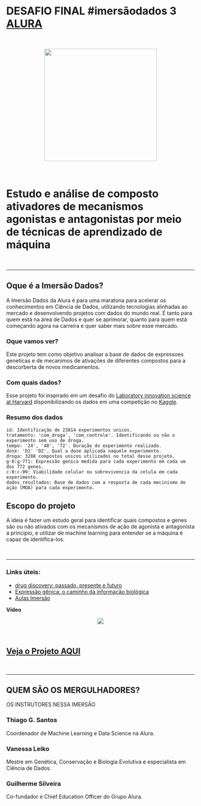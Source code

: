 # DESAFIO FINAL #imersãodados 3 [ALURA](https://www.alura.com.br/)

<br>

<p align="center">
<img src="https://camo.githubusercontent.com/1c41257b2a5d69c6ff859393ab19fb2061d3e76798128083772ecce35c30978e/68747470733a2f2f7777772e616c7572612e636f6d2e62722f6173736574732f696d672f696d6572736f65732f696d657273616f2d6461646f732f6c6f676f2d6d657273616f2e313631363530313139372e737667" height=300 width=300>
</p>

<br>

<h1> Estudo e análise de composto ativadores de mecanismos agonistas e antagonistas por meio de técnicas de aprendizado de máquina </h1>

<br>

---

## Oque é a Imersão Dados?
A Imersão Dados da Alura é para uma maratona para acelerar os conhecimentos em Ciência de Dados, utilizando tecnologias alinhadas ao mercado e desenvolvendo projetos com dados do mundo real. É tanto para quem está na área de Dados e quer se aprimorar, quanto para quem está começando agora na carreira e quer saber mais sobre esse mercado.

### Oque vamos ver?
Este projeto tem como objetivo analisar a base de dados de expressoes geneticas e de mecanimos de ativações de diferentes compostos para a descorberta de novos medicamentos.

### Com quais dados?
Esse projeto foi inspirado em um desafio do [Laboratory innovation science at Harvard](https://lish.harvard.edu/) disponibilizando os dados em uma competição no [Kaggle](https://www.kaggle.com/c/lish-moa).

### Resumo dos dados

    id: Identificação de 23814 experimentos unicos.
    tratamento: 'com_droga', 'com_controle'. Identificando ou não o experimento sem uso de droga.
    tempo: '24', '48', '72'. Duração do experimento realizado.
    dose: 'D1' 'D2'. Qual a dose aplicada naquele experimento.
    droga: 3288 compostos unicos utilizados no total desse projeto.
    g-0:g-771: Expressão genica medida para cada experimento em cada um dos 772 genes.
    c-0:c-99: Viabilidade celular ou sobrevivencia da celula em cada experimento.
    dados_resultados: Base de dados com a resposta de cada mecinismo de ação (MOA) para cada experimento.
 
## Escopo do projeto

A ideia é fazer um estudo geral para identificar quais compostos e genes são ou não ativados com os mecanismos de ação de agonista e antagonista a principio, e utilizar de machine learning para entender se a máquina é capaz de identifica-los.
 
 <br>
 
 ---
 
### Links úteis:

* [drug discovery: passado, presente e futuro](https://docs.google.com/document/d/10EhrQBChlyYIcff3to7PrCQi5HcNk2r-zd2ZCKPtcz8/edit?usp=sharing)
* [Expressão gênica: o caminho da informação biológica](https://drive.google.com/file/d/1VNP08ffCiGD8cqaBkdHATWSX8Yxfm3dj/view?usp=sharing)
* [Aulas Imersão](https://github.com/LucasDatilioCarderelli/ImersaoDados3)

**Vídeo**

<p align="center">
<img src='https://github.com/LucasDatilioCarderelli/imersao-dados-desafio-final/blob/main/img/ImersaoDado3.ipynb%20-%20Colaboratory.gif'>
</p>

<br>
    
## [Veja o Projeto AQUI](https://colab.research.google.com/github/LucasDatilioCarderelli/imersao-dados-desafio-final/blob/main/ImersaoDado3.ipynb)


<br>

---

## QUEM SÃO OS MERGULHADORES?
OS INSTRUTORES NESSA IMERSÃO

### Thiago G. Santos
Coordenador de Machine Learning e Data Science na Alura.
 
### Vanessa Leiko
Mestre em Genética, Conservação e Biologia Evolutiva e especialista em Ciência de Dados.

### Guilherme Silveira
Co-fundador e Chief Education Officer do Grupo Alura.
